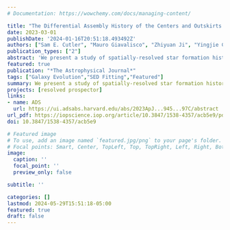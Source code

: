 ```yaml
---
# Documentation: https://wowchemy.com/docs/managing-content/

title: "The Differential Assembly History of the Centers and Outskirts of Main Sequence Galaxies at $z∼2.3$"
date: 2023-03-01
publishDate: '2024-01-16T20:51:18.493492Z'
authors: ["Sam E. Cutler", "Mauro Giavalisco", "Zhiyuan Ji", "Yingjie Cheng"]
publication_types: ["2"]
abstract: 'We present a study of spatially-resolved star formation histories (SFHs) for 60 z~2.3 main-sequence, star-forming galaxies selected from the MOSDEF spectroscopic survey in the GOODS-N field, with a median logM=9.75 and a range of 8.6<logM<11.5. Photometry is decomposed into a central and outer spatial component using observed z_F850LP-H_F160W colors. The Prospector code is used to model spectral energy distributions for the centers, outskirts, and integrated galaxy using HST/ACS and WFC3, Spitzer/IRAC, and ground-based photometry, with additional constraints on gas-phase metallicity and spectroscopic redshift from MOSDEF spectroscopy. For the low-resolution bands, spatially-resolved photometry is determined with an iterative approach. The reconstructed SFHs indicate that the majority of galaxies with logM<10.5 are observed while their central regions undergo relatively recent (<100 Myr) bursts of star formation, while the outskirts have a smooth, quasi-steady SFH. The enhanced star formation activity of the central parts is broadly consistent with the idea that it is produced by highly dissipative gas compaction and accretion. The wide range of central densities and sizes observed in the sample suggests that for the selected galaxies this process has started but is still far from being completed. The implication would be that selecting star-forming galaxies at cosmic noon frequently includes systems in an "evolved" evolutionary phase where the centers have recently started a burst of star formation activity that will likely initiate inside-out quenching in the next several hundred million years.'
featured: true
publication: "*The Astrophysical Journal*"
tags: ["Galaxy Evolution","SED Fitting","Featured"]
summary: We present a study of spatially-resolved star formation histories for 60 z~2.3 main-sequence, star-forming galaxies. The results suggest that selecting star-forming galaxies at cosmic noon frequently includes systems in an "evolved" evolutionary phase where the centers have recently started a burst of star formation activity that will likely initiate inside-out quenching in the next several hundred million years.
projects: [resolved prospector]
links:
- name: ADS
  url: https://ui.adsabs.harvard.edu/abs/2023ApJ...945...97C/abstract
url_pdf: https://iopscience.iop.org/article/10.3847/1538-4357/acb5e9/pdf
doi: 10.3847/1538-4357/acb5e9

# Featured image
# To use, add an image named `featured.jpg/png` to your page's folder.
# Focal points: Smart, Center, TopLeft, Top, TopRight, Left, Right, BottomLeft, Bottom, BottomRight.
image:
  caption: ''
  focal_point: ''
  preview_only: false

subtitle: ''

categories: []
lastmod: 2024-05-29T15:51:18-05:00
featured: true
draft: false
---
```


